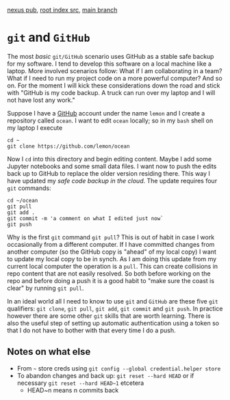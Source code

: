[nexus pub](https://robfatland.github.io/nexus), [root index src](https://github.com/robfatland/nexus/blob/gh-pages/index.md), 
[main branch](https://github.com/robfatland/nexus/tree/main)




# `git` and `GitHub`


The most *basic* `git/GitHub` scenario uses GitHub as a stable safe backup for my software. I tend to develop this
software on a local machine like a laptop. More involved scenarios follow: What if I am collaborating in a team? 
What if I need to run my project code on a more powerful computer? And so on. For the moment I will kick these
considerations down the road and stick with "GitHub is my code backup. A truck can run over my laptop and I
will not have lost any work."


Suppose I have a [GitHub](https://github.com) account under the name `lemon` and I create a repository called `ocean`. 
I want to edit `ocean` locally; so in my `bash` shell on my laptop I execute

```
cd ~
git clone https://github.com/lemon/ocean
```

Now I `cd` into this directory and begin editing content. Maybe I add some Jupyter notebooks and some
small data files. I want now to push the edits back up to GitHub to replace the older version residing
there. This way I have updated my *safe code backup in the cloud*. The update requires four `git` commands:


```
cd ~/ocean
git pull
git add .
git commit -m 'a comment on what I edited just now`
git push
```


Why is the first `git` command `git pull`? This is out of habit in case I work occasionally from a
different computer. If I have committed changes from another computer (so the GitHub copy is "ahead"
of my local copy) I want to update my local copy to be in synch. As I am doing this update from
my current local computer the operation is a `pull`. This can create collisions in repo content 
that are not easily resolved. So both before working on the repo and before doing a push it is
a good habit to "make sure the coast is clear" by running `git pull`. 


In an ideal world all I need to know to use `git` and `GitHub` are these five `git` qualifiers:
`git clone`, `git pull`, `git add`, `git commit` and `git push`. In practice however there are 
some other `git` skills that are worth learning. There is also the useful step of setting up
automatic authentication using a token so that I do not have to bother with that every time I do 
a push. 


## Notes on what else


- From `~` store creds using `git config --global credential.helper store`
- To abandon changes and back up: `git reset --hard HEAD` or if necessary `git reset --hard HEAD~1` etcetera
    - HEAD~n means n commits back


